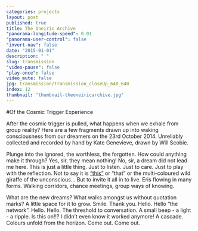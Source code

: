 ```yaml
---
categories: projects
layout: post
published: true
title: The Oneiric Archive
"panorama-longitude-speed": 0.01
"panorama-user-control": false
"invert-nav": false
date: "2015-01-01"
description: " "
slug: transmission
"video-pause": false
"play-once": false
video_mute: false
jpg: transmission/Transmission_closeUp_640_640
index: 12
thumbnail: "thumbnail-theoneiricarchive.jpg"
---
```


#Of the Cosmic Trigger Experience

After the cosmic trigger is pulled, what happens when we exhale from group reality? Here are a few fragments drawn up into waking consciousness from our dreamers on the 23rd October 2014. Unreliably collected and recorded by hand by Kate Genevieve, drawn by Will Scobie. 

Plunge into the ignored, the worthless, the forgotten. How could anything make it through? Yes, sir, they mean nothing! No, sir, a dream did not lead me here. This is just a little thing. Just to listen. Just to care. Just to play with the reflection. Not to say it is [“this”](http://oneiricarchives.tumblr.com/) or “that” or the multi-coloured wild giraffe of the unconscious… But to invite it all in to live. Eris flowing in many forms. Walking corridors, chance meetings, group ways of knowing. 

What are the new dreams? What walks amongst us without quotation marks? A little space for it to grow. 
Smile. Thank you. Hello. 
Hello “the network”. Hello. Hello. The threshold to conversation. 
A small beep - a light - a ripple. Is this on!!? I didn’t even know it worked anymore! A cascade. Colours unfold from the horizon. Come out. Come out.
